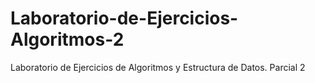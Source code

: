 # Laboratorio-de-Ejercicios-Algoritmos-2
Laboratorio de Ejercicios de Algoritmos y Estructura de Datos. Parcial 2
